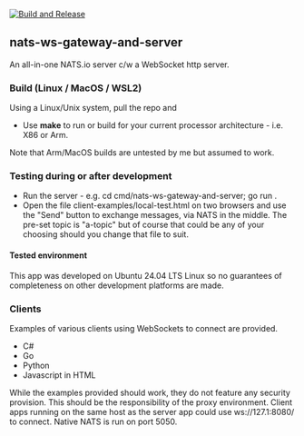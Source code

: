 [![Build and Release](https://github.com/evobytes/nats-ws-gateway-and-server/actions/workflows/build-apps.yml/badge.svg?branch=main)](https://github.com/evobytes/nats-ws-gateway-and-server/actions/workflows/build-apps.yml)

## nats-ws-gateway-and-server

An all-in-one NATS.io server c/w a WebSocket http server.

### Build (Linux / MacOS / WSL2)

Using a Linux/Unix system, pull the repo and

- Use **make** to run or build for your current processor architecture - i.e. X86 or Arm.

Note that Arm/MacOS builds are untested by me but assumed to work.

### Testing during or after development

- Run the server - e.g. cd cmd/nats-ws-gateway-and-server; go run .
- Open the file client-examples/local-test.html on two browsers and use the "Send" button to exchange messages, via NATS in the middle. The pre-set topic is "a-topic" but of course that could be any of your choosing should you change that file to suit.

#### Tested environment

This app was developed on Ubuntu 24.04 LTS Linux so no guarantees of completeness on other development platforms are made.

### Clients

Examples of various clients using WebSockets to connect are provided.

- C#
- Go
- Python
- Javascript in HTML

While the examples provided should work, they do not feature any security provision.
This should be the responsibility of the proxy environment.
Client apps running on the same host as the server app could use ws://127.1:8080/ to connect.
Native NATS is run on port 5050.

